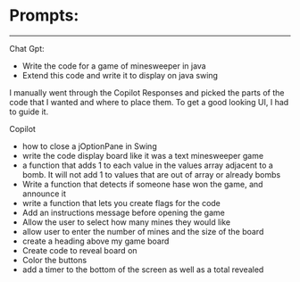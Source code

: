 # Prompts:
---
Chat Gpt:
- Write the code for a game of minesweeper in java
- Extend this code and write it to display on java swing

I manually went through the Copilot Responses and picked the parts of the code that I wanted and where to place them. To get a good looking UI, I had to guide it.

Copilot
- how to close a jOptionPane in Swing
- write the code display board like it was a text minesweeper game
- a function that adds 1 to each value in the values array adjacent to a bomb. It will not add 1 to values that are out of array or already bombs
- Write a function that detects if someone hase won the game, and announce it
- write a function that lets you create flags for the code
- Add an instructions message before opening the game
- Allow the user to select how many mines they would like
- allow user to enter the number of mines and the size of the board
- create a heading above my game board
- Create code to reveal board on
- Color the buttons
- add a timer to the bottom of the screen as well as a total revealed

